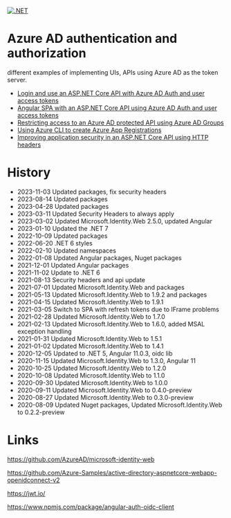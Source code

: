 [![.NET](https://github.com/damienbod/AzureAD-Auth-MyUI-with-MyAPI/actions/workflows/dotnet.yml/badge.svg)](https://github.com/damienbod/AzureAD-Auth-MyUI-with-MyAPI/actions/workflows/dotnet.yml)

# Azure AD authentication and authorization

different examples of implementing UIs, APIs using Azure AD as the token server. 

- [Login and use an ASP.NET Core API with Azure AD Auth and user access tokens](https://damienbod.com/2020/05/29/login-and-use-asp-net-core-api-with-azure-ad-auth-and-user-access-tokens/)
- [Angular SPA with an ASP.NET Core API using Azure AD Auth and user access tokens](https://damienbod.com/2020/06/08/angular-spa-with-an-asp-net-core-api-using-azure-ad-auth-and-user-access-tokens/)
- [Restricting access to an Azure AD protected API using Azure AD Groups](https://damienbod.com/2020/06/13/restricting-access-to-an-azure-ad-protected-api-using-azure-ad-groups/)
- [Using Azure CLI to create Azure App Registrations](https://damienbod.com/2020/06/22/using-azure-cli-to-create-azure-app-registrations/)
- [Improving application security in an ASP.NET Core API using HTTP headers](https://damienbod.com/2021/08/30/improving-application-security-in-an-asp-net-core-api-using-http-headers-part-3/)

# History

- 2023-11-03 Updated packages, fix security headers
- 2023-08-14 Updated packages
- 2023-04-28 Updated packages
- 2023-03-11 Updated Security Headers to always apply
- 2023-03-02 Updated Microsoft.Identity.Web 2.5.0, updated Angular
- 2023-01-10 Updated the .NET 7
- 2022-10-09 Updated packages
- 2022-06-20 .NET 6 styles
- 2022-02-10 Updated namespaces
- 2022-01-08 Updated Angular packages, Nuget packages
- 2021-12-01 Updated Angular packages
- 2021-11-02 Update to .NET 6
- 2021-08-13 Security headers and api update
- 2021-07-01 Updated Microsoft.Identity.Web and packages
- 2021-05-13 Updated Microsoft.Identity.Web to 1.9.2 and packages
- 2021-04-15 Updated Microsoft.Identity.Web to 1.9.1
- 2021-03-05 Switch to SPA with refresh tokens due to IFrame problems
- 2021-02-28 Updated Microsoft.Identity.Web to 1.7.0
- 2021-02-13 Updated Microsoft.Identity.Web to 1.6.0, added MSAL exception handling
- 2021-01-31 Updated Microsoft.Identity.Web to 1.5.1
- 2021-01-02 Updated Microsoft.Identity.Web to 1.4.1
- 2020-12-05 Updated to .NET 5, Angular 11.0.3, oidc lib
- 2020-11-15 Updated Microsoft.Identity.Web to 1.3.0, Angular 11
- 2020-10-25 Updated Microsoft.Identity.Web to 1.2.0
- 2020-10-08 Updated Microsoft.Identity.Web to 1.1.0
- 2020-09-30 Updated Microsoft.Identity.Web to 1.0.0
- 2020-09-11 Updated Microsoft.Identity.Web to 0.4.0-preview
- 2020-08-27 Updated Microsoft.Identity.Web to 0.3.0-preview
- 2020-08-09 Updated Nuget packages, Updated Microsoft.Identity.Web to 0.2.2-preview

# Links

https://github.com/AzureAD/microsoft-identity-web

https://github.com/Azure-Samples/active-directory-aspnetcore-webapp-openidconnect-v2

https://jwt.io/

https://www.npmjs.com/package/angular-auth-oidc-client

